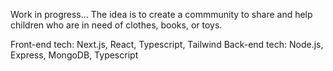 Work in progress...
The idea is to create a commmunity to share and help children who are in need of clothes, books, or toys. 

Front-end tech: Next.js, React, Typescript, Tailwind
Back-end tech: Node.js, Express, MongoDB, Typescript
